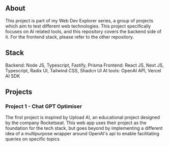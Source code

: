 ## About

This project is part of my Web Dev Explorer series, a group of projects which aim to test different web technologies. This project specifically focuses on AI related tools, and this repository covers the backend side of it.
For the frontend stack, please refer to the other repository.

## Stack

Backend: Node JS, Typescript, Fastify, Prisma
Frontend: React JS, Next JS, Typescript, Radix UI, Tailwind CSS, Shadcn UI
AI tools: OpenAI API, Vercel AI SDK

## Projects

### Project 1 - Chat GPT Optimiser

The first project is inspired by Upload AI, an educational project designed by the company Rocketseat. This web app uses their project as the foundation for the tech stack, but goes beyond by implementing a different idea of a multipurpose wrapper around OpenAI's api to enable facilitating queries on specific topics
